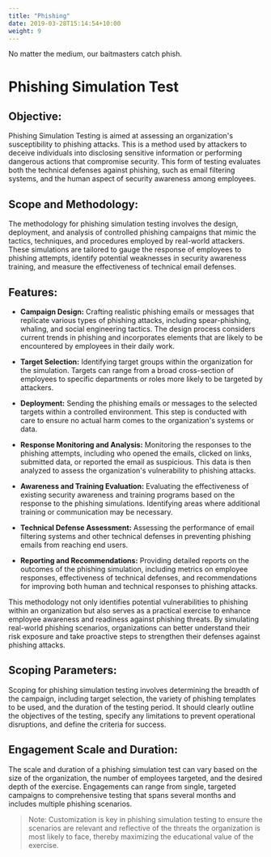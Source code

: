 ```yaml
---
title: "Phishing"
date: 2019-03-28T15:14:54+10:00
weight: 9
---
```


No matter the medium, our baitmasters catch phish. 
<!--more-->

# Phishing Simulation Test
## Objective:
Phishing Simulation Testing is aimed at assessing an organization's susceptibility to phishing attacks. This is a method used by attackers to deceive individuals into disclosing sensitive information or performing dangerous actions that compromise security. This form of testing evaluates both the technical defenses against phishing, such as email filtering systems, and the human aspect of security awareness among employees.

## Scope and Methodology:
The methodology for phishing simulation testing involves the design, deployment, and analysis of controlled phishing campaigns that mimic the tactics, techniques, and procedures employed by real-world attackers. These simulations are tailored to gauge the response of employees to phishing attempts, identify potential weaknesses in security awareness training, and measure the effectiveness of technical email defenses.

## Features:

- **Campaign Design:** Crafting realistic phishing emails or messages that replicate various types of phishing attacks, including spear-phishing, whaling, and social engineering tactics. The design process considers current trends in phishing and incorporates elements that are likely to be encountered by employees in their daily work.

- **Target Selection:** Identifying target groups within the organization for the simulation. Targets can range from a broad cross-section of employees to specific departments or roles more likely to be targeted by attackers.

- **Deployment:** Sending the phishing emails or messages to the selected targets within a controlled environment. This step is conducted with care to ensure no actual harm comes to the organization's systems or data.

- **Response Monitoring and Analysis:** Monitoring the responses to the phishing attempts, including who opened the emails, clicked on links, submitted data, or reported the email as suspicious. This data is then analyzed to assess the organization's vulnerability to phishing attacks.

- **Awareness and Training Evaluation:** Evaluating the effectiveness of existing security awareness and training programs based on the response to the phishing simulations. Identifying areas where additional training or communication may be necessary.

- **Technical Defense Assessment:** Assessing the performance of email filtering systems and other technical defenses in preventing phishing emails from reaching end users.

- **Reporting and Recommendations:** Providing detailed reports on the outcomes of the phishing simulation, including metrics on employee responses, effectiveness of technical defenses, and recommendations for improving both human and technical responses to phishing attacks.

This methodology not only identifies potential vulnerabilities to phishing within an organization but also serves as a practical exercise to enhance employee awareness and readiness against phishing threats. By simulating real-world phishing scenarios, organizations can better understand their risk exposure and take proactive steps to strengthen their defenses against phishing attacks.

## Scoping Parameters:
Scoping for phishing simulation testing involves determining the breadth of the campaign, including target selection, the variety of phishing templates to be used, and the duration of the testing period. It should clearly outline the objectives of the testing, specify any limitations to prevent operational disruptions, and define the criteria for success.

## Engagement Scale and Duration:
The scale and duration of a phishing simulation test can vary based on the size of the organization, the number of employees targeted, and the desired depth of the exercise. Engagements can range from single, targeted campaigns to comprehensive testing that spans several months and includes multiple phishing scenarios.

> Note: Customization is key in phishing simulation testing to ensure the scenarios are relevant and reflective of the threats the organization is most likely to face, thereby maximizing the educational value of the exercise.
